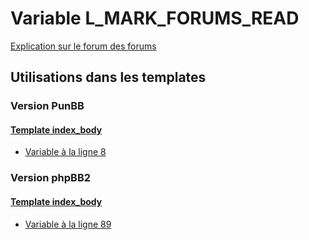 # Variable L_MARK_FORUMS_READ
[Explication sur le forum des forums](http://forum.forumactif.com/t294113-listing-des-variables#L_MARK_FORUMS_READ)
## Utilisations dans les templates
### Version PunBB
#### [Template index_body](punbb/index_body.md)
* [Variable à la ligne 8](../punbb/index_body.tpl#L8)
### Version phpBB2
#### [Template index_body](subsilver/index_body.md)
* [Variable à la ligne 89](../subsilver/index_body.tpl#L89)